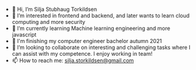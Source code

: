 - 👋 Hi, I’m Silja Stubhaug Torkildsen
- 👀 I’m interested in frontend and backend, and later wants to learn cloud computing and more security
- 🌱 I’m currently learning  Machine learning engineering and more javascript
- 🌱 I'm finishing my computer engineer bachelor autumn 2021
- 💞️ I’m looking to collaborate on interesting and challenging tasks where I can assist with my competence. I enjoy working in team!
- 📫 How to reach me: silja.storkildsen@gmail.com

<!---
578046/578046 is a ✨ special ✨ repository because its `README.md` (this file) appears on your GitHub profile.
You can click the Preview link to take a look at your changes.
--->
